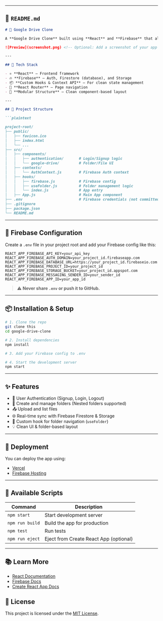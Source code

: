 
---

## 📁 `README.md`

```markdown
# 🚀 Google Drive Clone

A **Google Drive Clone** built using **React** and **Firebase** that allows users to sign up, sign in, create folders, and upload files in a cloud-based storage UI—just like Google Drive!

![Preview](screenshot.png) <!-- Optional: Add a screenshot of your app here -->

---

## 🔧 Tech Stack

- ⚛️ **React** – Frontend framework
- 🔥 **Firebase** – Auth, Firestore (database), and Storage
- 📦 **Custom Hooks & Context API** – For clean state management
- 🧭 **React Router** – Page navigation
- 📁 **Modular Structure** – Clean component-based layout

---

## 📂 Project Structure

```plaintext

project-root/
├── public/
│   ├── favicon.ico
│   ├── index.html
│   └── ...
├── src/
│   ├── components/
│   │   ├── authentication/       # Login/Signup logic
│   │   └── google-drive/         # Folder/File UI
│   ├── contexts/
│   │   └── AuthContext.js        # Firebase Auth context
│   ├── hooks/
│   │   ├── firebase.js           # Firebase config
│   │   ├── useFolder.js          # Folder management logic
│   │   └── index.js              # App entry
│   ├── App.js                    # Main App component
├── .env                          # Firebase credentials (not committed)
├── .gitignore
├── package.json
└── README.md

````

---

## 🔐 Firebase Configuration

Create a `.env` file in your project root and add your Firebase config like this:

```env
REACT_APP_FIREBASE_API_KEY=your_api_key
REACT_APP_FIREBASE_AUTH_DOMAIN=your_project_id.firebaseapp.com
REACT_APP_FIREBASE_DATABASE_URL=https://your_project_id.firebaseio.com
REACT_APP_FIREBASE_PROJECT_ID=your_project_id
REACT_APP_FIREBASE_STORAGE_BUCKET=your_project_id.appspot.com
REACT_APP_FIREBASE_MESSAGING_SENDER_ID=your_sender_id
REACT_APP_FIREBASE_APP_ID=your_app_id
````

> ⚠️ **Never share `.env` or push it to GitHub.**

---

## 📦 Installation & Setup

```bash
# 1. Clone the repo
git clone this
cd google-drive-clone

# 2. Install dependencies
npm install

# 3. Add your Firebase config to .env

# 4. Start the development server
npm start
```

---

## ✨ Features

* 🔐 User Authentication (Signup, Login, Logout)
* 📂 Create and manage folders (Nested folders supported)
* 📤 Upload and list files
* 🌐 Real-time sync with Firebase Firestore & Storage
* 🧠 Custom hook for folder navigation (`useFolder`)
* 💡 Clean UI & folder-based layout

---

## 🚀 Deployment

You can deploy the app using:

* [Vercel](https://vercel.com/)
* [Firebase Hosting](https://firebase.google.com/docs/hosting)

---

## 🧪 Available Scripts

| Command         | Description                            |
| --------------- | -------------------------------------- |
| `npm start`     | Start development server               |
| `npm run build` | Build the app for production           |
| `npm test`      | Run tests                              |
| `npm run eject` | Eject from Create React App (optional) |

---

## 📚 Learn More

* [React Documentation](https://reactjs.org/)
* [Firebase Docs](https://firebase.google.com/docs)
* [Create React App Docs](https://create-react-app.dev/)



## 📄 License

This project is licensed under the [MIT License](LICENSE).

```
```
